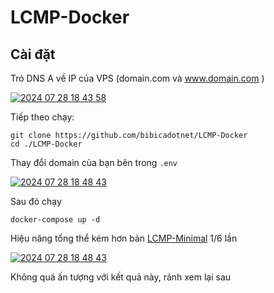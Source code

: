 # LCMP-Docker


## Cài đặt
Trỏ DNS A về IP của VPS (domain.com và www.domain.com )

<a href="https://bibica.net/wp-content/uploads/2024/07/2024-07-28-18-43-58.jpg"><img class="aligncenter size-full wp-image-27379" src="https://bibica.net/wp-content/uploads/2024/07/2024-07-28-18-43-58.jpg" alt="2024 07 28 18 43 58"/></a>

Tiếp theo chạy:
```
git clone https://github.com/bibicadotnet/LCMP-Docker
cd ./LCMP-Docker
```
Thay đổi domain của bạn bên trong `.env` 

<a href="https://bibica.net/wp-content/uploads/2024/07/2024-07-28-18-48-43.jpg"><img class="aligncenter size-full wp-image-27381" src="https://bibica.net/wp-content/uploads/2024/07/2024-07-28-18-48-43.jpg" alt="2024 07 28 18 48 43"/></a>

Sau đó chạy
```
docker-compose up -d
```
Hiệu năng tổng thể kém hơn bản [LCMP-Minimal](https://github.com/bibicadotnet/LCMP-Minimal) 1/6 lần

<a href="https://bibica.net/wp-content/uploads/2024/07/2024-07-28-19-22-52.jpg"><img class="aligncenter size-full wp-image-27381" src="https://bibica.net/wp-content/uploads/2024/07/2024-07-28-19-22-52.jpg" alt="2024 07 28 18 48 43" /></a>

Không quá ấn tượng với kết quả này, rảnh xem lại sau

